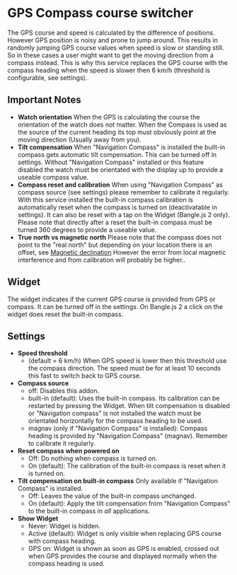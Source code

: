 # GPS Compass course switcher
The GPS course and speed is calculated by the difference of positions.
However GPS position is noisy and prone to jump around.
This results in randomly jumping GPS course values when speed is slow or standing still.
So in these cases a user might want to get the moving direction from a compass instead.
This is why this service replaces the GPS course with the compass heading when the speed is slower then 6 km/h (threshold is configurable, see settings).

## Important Notes
* **Watch orientation**
  When the GPS is calculating the course the orientation of the watch does not matter.
  When the Compass is used as the source of the current heading its top must obviously point at the moving direction (Usually away from you).
* **Tilt compensation**
  When "Navigation Compass" is installed the built-in compass gets automatic tilt compensation. This can be turned off in settings. Without "Navigation Compass" installed or this feature disabled the watch must be orientated with the display up to provide a useable compass value.
* **Compass reset and calibration**
  When using "Navigation Compass" as compass source (see settings) please remember to calibrate it regularly.
  With this service installed the built-in compass calibration is automatically reset when the compass is turned on (deactivatable in settings). It can also be reset with a tap on the Widget (Bangle.js 2 only). Please note that directly after a reset the built-in compass must be turned 360 degrees to provide a useable value.
* **True north vs magnetic north**
  Please note that the compass does not point to the "real north" but depending on your location there is an offset, see [Magnetic declination](https://en.wikipedia.org/wiki/Magnetic_declination)
  However the error from local magnetic interference and from calibration will probably be higher..

## Widget
The widget indicates if the current GPS course is provided from GPS or compass.
It can be turned off in the settings.
On Bangle.js 2 a click on the widget does reset the built-in compass.

## Settings
* **Speed threshold**
  - (default = 6 km/h) When GPS speed is lower then this threshold use the compass direction. The speed must be for at least 10 seconds this fast to switch back to GPS course.
* **Compass source**
  - off: Disables this addon.
  - built-in (default): Uses the built-in compass. Its calibration can be restarted by pressing the Widget. When tilt compensation is disabled or "Navigation compass" is not installed the watch must be orientated horizontally for the compass heading to be used.
  - magnav (only if "Navigation Compass" is installed): Compass heading is provided by "Navigation Compass" (magnav). Remember to calibrate it regularly.
* **Reset compass when powered on**
  - Off: Do nothing when compass is turned on.
  - On (default): The calibration of the built-in compass is reset when it is turned on.
* **Tilt compensation on built-in compass**
  Only available if "Navigation Compass" is installed.
  - Off: Leaves the value of the built-in compass unchanged.
  - On (default): Apply the tilt compensation from "Navigation Compass" to the built-in compass in _all_ applications.
* **Show Widget**
  - Never: Widget is hidden.
  - Active (default): Widget is only visible when replacing GPS course with compass heading.
  - GPS on: Widget is shown as soon as GPS is enabled, crossed out when GPS provides the course and displayed normally when the compass heading is used.
